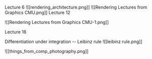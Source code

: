 
Lecture 6 
![[rendering_architecture.png]]
![[Rendering Lectures from Graphics CMU.png]]
Lecture 12


![[Rendering Lectures from Graphics CMU-1.png]]


Lecture 16

Differentiation under integration -- Leibinz rule 
![[leibinz rule.png]]


![[things_from_comp_photography.png]]